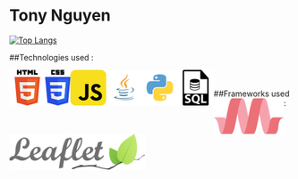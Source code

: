 # Tony Nguyen

[![Top Langs](https://github-readme-stats.vercel.app/api/top-langs/?username=tony-nguyen1&layout=compact)](https://github.com/tony-nguyen1/github-readme-stats)

##Technologies used :

<img align="left" alt="HTML5 logo" height="64px" src="https://raw.githubusercontent.com/tony-nguyen1/tony-nguyen1/main/.github/images/HTML5Logo.svg"/>
<img align="left" alt="CSS3 logo" height="64px" src="https://raw.githubusercontent.com/tony-nguyen1/tony-nguyen1/main/.github/images/CSS3Logo.svg"/>
<img align="left" alt="JavaScript logo" height="64px" src="https://raw.githubusercontent.com/tony-nguyen1/tony-nguyen1/main/.github/images/JavaScriptLogo.svg"/>
<img align="left" alt="Java logo" height="64px" src="https://raw.githubusercontent.com/tony-nguyen1/tony-nguyen1/main/.github/images/JavaLogo.svg"/>
<img align="left" alt="Python logo" height="64px" src="https://raw.githubusercontent.com/tony-nguyen1/tony-nguyen1/main/.github/images/PythonLogo.svg"/>
<img align="left" alt="SQL logo" height="64px" src="https://raw.githubusercontent.com/tony-nguyen1/tony-nguyen1/main/.github/images/SQLLogo.svg"/>  <br>
<br>
##Frameworks used :  

<img align="left" alt="Materialize CSS logo" height="64px" src="https://raw.githubusercontent.com/tony-nguyen1/tony-nguyen1/main/.github/images/MaterializeLogo.svg"/>
<img align="left" alt="Leaflet logo" height="64px" src="https://raw.githubusercontent.com/tony-nguyen1/tony-nguyen1/main/.github/images/LeafletLogo.svg"/>
